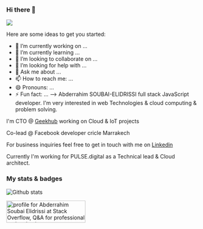 ### Hi there 👋

![](https://komarev.com/ghpvc/?username=AbderrahimSoubaiElidrissi)

Here are some ideas to get you started:

- 🔭 I’m currently working on ...
- 🌱 I’m currently learning ...
- 👯 I’m looking to collaborate on ...
- 🤔 I’m looking for help with ...
- 💬 Ask me about ...
- 📫 How to reach me: ...
- 😄 Pronouns: ...
- ⚡ Fun fact: ...
-->
Abderrahim SOUBAI-ELIDRISSI full stack JavaScript developer. I'm very interested in web Technologies & cloud computing & problem solving.

I'm CTO @ [Geekhub](https://geekhub.ma) working on Cloud & IoT projects 

Co-lead @ Facebook developer cricle Marrakech

For business inquiries feel free to get in touch with me on [Linkedin](https://linkedin.com/in/soubai)

Currently I'm working for PULSE.digital as a Technical lead & Cloud architect.

### My stats & badges 
![Github stats](https://github-readme-stats.vercel.app/api?username=AbderrahimSoubaiElidrissi&show_icons=true&count_private=true)

<a href="https://stackoverflow.com/users/3151567/abderrahim-soubai-elidrissi"><img src="https://stackoverflow.com/users/flair/3151567.png" width="208" height="58" alt="profile for Abderrahim Soubai Elidrissi at Stack Overflow, Q&amp;A for professional and enthusiast programmers" title="profile for Abderrahim Soubai Elidrissi at Stack Overflow, Q&amp;A for professional and enthusiast programmers"></a>
